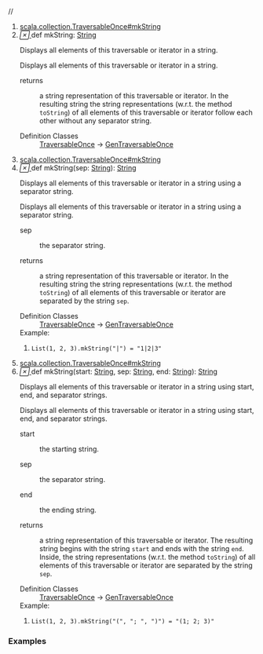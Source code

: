 //
<ol>
<li><a href="https://www.scala-lang.org/api/2.12.3/scala/collection/immutable/List.html#mkString:String">scala.collection.TraversableOnce#mkString</a></li>
<li name="scala.collection.TraversableOnce#mkString" visbl="pub" class="indented0 " data-isabs="false" fullcomment="yes" group="Ungrouped"> <a id="mkString:String"></a> <span class="permalink"> <a href="../../../scala/collection/immutable/List.html#mkString:String" title="Permalink"> <i class="material-icons"></i> </a> </span> <span class="modifier_kind"> <span class="modifier"></span> <span class="kind">def</span> </span> <span class="symbol"> <span class="name">mkString</span><span class="result">: <a href="../../Predef$.html#String=String" class="extmbr" name="scala.Predef.String">String</a></span> </span> <p class="shortcomment cmt">Displays all elements of this traversable or iterator in a string.</p>
 <div class="fullcomment">
  <div class="comment cmt">
   <p>Displays all elements of this traversable or iterator in a string. </p>
  </div>
  <dl class="paramcmts block">
   <dt>
    returns
   </dt>
   <dd class="cmt">
    <p>a string representation of this traversable or iterator. In the resulting string the string representations (w.r.t. the method <code>toString</code>) of all elements of this traversable or iterator follow each other without any separator string.</p>
   </dd>
  </dl>
  <dl class="attributes block"> 
   <dt>
    Definition Classes
   </dt>
   <dd>
    <a href="../TraversableOnce.html" class="extype" name="scala.collection.TraversableOnce">TraversableOnce</a> → 
    <a href="../GenTraversableOnce.html" class="extype" name="scala.collection.GenTraversableOnce">GenTraversableOnce</a>
   </dd>
  </dl>
 </div> </li>
        

<li><a href="https://www.scala-lang.org/api/2.12.3/scala/collection/immutable/List.html#mkString(sep:String):String">scala.collection.TraversableOnce#mkString</a></li>
<li name="scala.collection.TraversableOnce#mkString" visbl="pub" class="indented0 " data-isabs="false" fullcomment="yes" group="Ungrouped"> <a id="mkString(sep:String):String"></a><a id="mkString(String):String"></a> <span class="permalink"> <a href="../../../scala/collection/immutable/List.html#mkString(sep:String):String" title="Permalink"> <i class="material-icons"></i> </a> </span> <span class="modifier_kind"> <span class="modifier"></span> <span class="kind">def</span> </span> <span class="symbol"> <span class="name">mkString</span><span class="params">(<span name="sep">sep: <a href="../../Predef$.html#String=String" class="extmbr" name="scala.Predef.String">String</a></span>)</span><span class="result">: <a href="../../Predef$.html#String=String" class="extmbr" name="scala.Predef.String">String</a></span> </span> <p class="shortcomment cmt">Displays all elements of this traversable or iterator in a string using a separator string.</p>
 <div class="fullcomment">
  <div class="comment cmt">
   <p>Displays all elements of this traversable or iterator in a string using a separator string. </p>
  </div>
  <dl class="paramcmts block">
   <dt class="param">
    sep
   </dt>
   <dd class="cmt">
    <p>the separator string.</p>
   </dd>
   <dt>
    returns
   </dt>
   <dd class="cmt">
    <p>a string representation of this traversable or iterator. In the resulting string the string representations (w.r.t. the method <code>toString</code>) of all elements of this traversable or iterator are separated by the string <code>sep</code>.</p>
   </dd>
  </dl>
  <dl class="attributes block"> 
   <dt>
    Definition Classes
   </dt>
   <dd>
    <a href="../TraversableOnce.html" class="extype" name="scala.collection.TraversableOnce">TraversableOnce</a> → 
    <a href="../GenTraversableOnce.html" class="extype" name="scala.collection.GenTraversableOnce">GenTraversableOnce</a>
   </dd>
   <div class="block">
    Example: 
    <ol>
     <li class="cmt"><p><code>List(1, 2, 3).mkString("|") = "1|2|3"</code></p></li>
    </ol> 
   </div>
  </dl>
 </div> </li>
        

<li><a href="https://www.scala-lang.org/api/2.12.3/scala/collection/immutable/List.html#mkString(start:String,sep:String,end:String):String">scala.collection.TraversableOnce#mkString</a></li>
<li name="scala.collection.TraversableOnce#mkString" visbl="pub" class="indented0 " data-isabs="false" fullcomment="yes" group="Ungrouped"> <a id="mkString(start:String,sep:String,end:String):String"></a><a id="mkString(String,String,String):String"></a> <span class="permalink"> <a href="../../../scala/collection/immutable/List.html#mkString(start:String,sep:String,end:String):String" title="Permalink"> <i class="material-icons"></i> </a> </span> <span class="modifier_kind"> <span class="modifier"></span> <span class="kind">def</span> </span> <span class="symbol"> <span class="name">mkString</span><span class="params">(<span name="start">start: <a href="../../Predef$.html#String=String" class="extmbr" name="scala.Predef.String">String</a></span>, <span name="sep">sep: <a href="../../Predef$.html#String=String" class="extmbr" name="scala.Predef.String">String</a></span>, <span name="end">end: <a href="../../Predef$.html#String=String" class="extmbr" name="scala.Predef.String">String</a></span>)</span><span class="result">: <a href="../../Predef$.html#String=String" class="extmbr" name="scala.Predef.String">String</a></span> </span> <p class="shortcomment cmt">Displays all elements of this traversable or iterator in a string using start, end, and separator strings.</p>
 <div class="fullcomment">
  <div class="comment cmt">
   <p>Displays all elements of this traversable or iterator in a string using start, end, and separator strings. </p>
  </div>
  <dl class="paramcmts block">
   <dt class="param">
    start
   </dt>
   <dd class="cmt">
    <p>the starting string.</p>
   </dd>
   <dt class="param">
    sep
   </dt>
   <dd class="cmt">
    <p>the separator string.</p>
   </dd>
   <dt class="param">
    end
   </dt>
   <dd class="cmt">
    <p>the ending string.</p>
   </dd>
   <dt>
    returns
   </dt>
   <dd class="cmt">
    <p>a string representation of this traversable or iterator. The resulting string begins with the string <code>start</code> and ends with the string <code>end</code>. Inside, the string representations (w.r.t. the method <code>toString</code>) of all elements of this traversable or iterator are separated by the string <code>sep</code>.</p>
   </dd>
  </dl>
  <dl class="attributes block"> 
   <dt>
    Definition Classes
   </dt>
   <dd>
    <a href="../TraversableOnce.html" class="extype" name="scala.collection.TraversableOnce">TraversableOnce</a> → 
    <a href="../GenTraversableOnce.html" class="extype" name="scala.collection.GenTraversableOnce">GenTraversableOnce</a>
   </dd>
   <div class="block">
    Example: 
    <ol>
     <li class="cmt"><p><code>List(1, 2, 3).mkString("(", "; ", ")") = "(1; 2; 3)"</code></p></li>
    </ol> 
   </div>
  </dl>
 </div> </li>
        </ol>


### Examples



